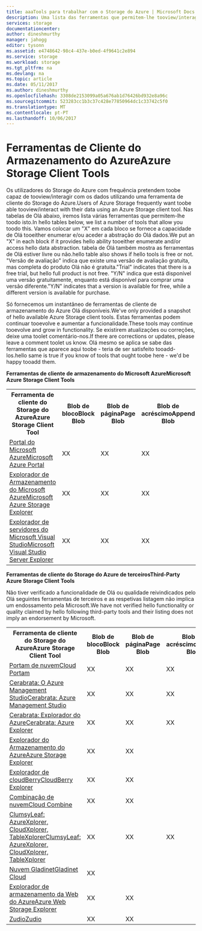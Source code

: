 ```yaml
---
title: aaaTools para trabalhar com o Storage do Azure | Microsoft Docs
description: Uma lista das ferramentas que permitem-lhe tooview/interagir com os seus dados de armazenamento do Azure.
services: storage
documentationcenter: 
author: dineshmurthy
manager: jahogg
editor: tysonn
ms.assetid: e4748642-98c4-437e-b0ed-4f9641c2e894
ms.service: storage
ms.workload: storage
ms.tgt_pltfrm: na
ms.devlang: na
ms.topic: article
ms.date: 05/11/2017
ms.author: dineshmurthy
ms.openlocfilehash: 3308de2153099a05a676ab1d76426bd932e8a96c
ms.sourcegitcommit: 523283cc1b3c37c428e77850964dc1c33742c5f0
ms.translationtype: MT
ms.contentlocale: pt-PT
ms.lasthandoff: 10/06/2017
---
```

# <a name="azure-storage-client-tools"></a><span data-ttu-id="ac5b4-103">Ferramentas de Cliente do Armazenamento do Azure</span><span class="sxs-lookup"><span data-stu-id="ac5b4-103">Azure Storage Client Tools</span></span>
<span data-ttu-id="ac5b4-104">Os utilizadores do Storage do Azure com frequência pretendem toobe capaz de tooview/interagir com os dados utilizando uma ferramenta de cliente do Storage do Azure.</span><span class="sxs-lookup"><span data-stu-id="ac5b4-104">Users of Azure Storage frequently want toobe able tooview/interact with their data using an Azure Storage client tool.</span></span> <span data-ttu-id="ac5b4-105">Nas tabelas de Olá abaixo, iremos lista várias ferramentas que permitem-lhe toodo isto.</span><span class="sxs-lookup"><span data-stu-id="ac5b4-105">In hello tables below, we list a number of tools that allow you toodo this.</span></span> <span data-ttu-id="ac5b4-106">Vamos colocar um "X" em cada bloco se fornece a capacidade de Olá tooeither enumerar e/ou aceder a abstração do Olá dados.</span><span class="sxs-lookup"><span data-stu-id="ac5b4-106">We put an "X" in each block if it provides hello ability tooeither enumerate and/or access hello data abstraction.</span></span> <span data-ttu-id="ac5b4-107">tabela de Olá também mostra as ferramentas de Olá estiver livre ou não.</span><span class="sxs-lookup"><span data-stu-id="ac5b4-107">hello table also shows if hello tools is free or not.</span></span> <span data-ttu-id="ac5b4-108">"Versão de avaliação" indica que existe uma versão de avaliação gratuita, mas completa do produto Olá não é gratuita.</span><span class="sxs-lookup"><span data-stu-id="ac5b4-108">"Trial" indicates that there is a free trial, but hello full product is not free.</span></span> <span data-ttu-id="ac5b4-109">"Y/N" indica que está disponível uma versão gratuitamente, enquanto está disponível para comprar uma versão diferente.</span><span class="sxs-lookup"><span data-stu-id="ac5b4-109">"Y/N" indicates that a version is available for free, while a different version is available for purchase.</span></span>

<span data-ttu-id="ac5b4-110">Só fornecemos um instantâneo de ferramentas de cliente de armazenamento do Azure Olá disponíveis.</span><span class="sxs-lookup"><span data-stu-id="ac5b4-110">We've only provided a snapshot of hello available Azure Storage client tools.</span></span> <span data-ttu-id="ac5b4-111">Estas ferramentas podem continuar tooevolve e aumentar a funcionalidade.</span><span class="sxs-lookup"><span data-stu-id="ac5b4-111">These tools may continue tooevolve and grow in functionality.</span></span> <span data-ttu-id="ac5b4-112">Se existirem atualizações ou correções, deixe uma toolet comentário-nos.</span><span class="sxs-lookup"><span data-stu-id="ac5b4-112">If there are corrections or updates, please leave a comment toolet us know.</span></span> <span data-ttu-id="ac5b4-113">Olá mesmo se aplica se sabe das ferramentas que aparece aqui toobe - teria de ser satisfeito tooadd-los.</span><span class="sxs-lookup"><span data-stu-id="ac5b4-113">hello same is true if you know of tools that ought toobe here - we'd be happy tooadd them.</span></span>

<span data-ttu-id="ac5b4-114">**Ferramentas de cliente de armazenamento do Microsoft Azure**</span><span class="sxs-lookup"><span data-stu-id="ac5b4-114">**Microsoft Azure Storage Client Tools**</span></span>

<table>
  <tr>
    <th rowspan="2"><span data-ttu-id="ac5b4-115">Ferramenta de cliente do Storage do Azure</span><span class="sxs-lookup"><span data-stu-id="ac5b4-115">Azure Storage Client Tool</span></span></th>
    <th rowspan="2"><span data-ttu-id="ac5b4-116">Blob de bloco</span><span class="sxs-lookup"><span data-stu-id="ac5b4-116">Block Blob</span></span></th>
    <th rowspan="2"><span data-ttu-id="ac5b4-117">Blob de página</span><span class="sxs-lookup"><span data-stu-id="ac5b4-117">Page Blob</span></span></th>
    <th rowspan="2"><span data-ttu-id="ac5b4-118">Blob de acréscimo</span><span class="sxs-lookup"><span data-stu-id="ac5b4-118">Append Blob</span></span></th>
    <th rowspan="2"><span data-ttu-id="ac5b4-119">Tabelas</span><span class="sxs-lookup"><span data-stu-id="ac5b4-119">Tables</span></span></th>
    <th rowspan="2"><span data-ttu-id="ac5b4-120">Filas</span><span class="sxs-lookup"><span data-stu-id="ac5b4-120">Queues</span></span></th>
    <th rowspan="2"><span data-ttu-id="ac5b4-121">Ficheiros</span><span class="sxs-lookup"><span data-stu-id="ac5b4-121">Files</span></span></th>
    <th rowspan="2"><span data-ttu-id="ac5b4-122">Gratuito</span><span class="sxs-lookup"><span data-stu-id="ac5b4-122">Free</span></span></th>
    <th colspan="4"><span data-ttu-id="ac5b4-123">Plataforma</span><span class="sxs-lookup"><span data-stu-id="ac5b4-123">Platform</span></span></th>
  </tr>
  <tr>
    <td><span data-ttu-id="ac5b4-124">Web</span><span class="sxs-lookup"><span data-stu-id="ac5b4-124">Web</span></span></td>
    <td><span data-ttu-id="ac5b4-125">Windows</span><span class="sxs-lookup"><span data-stu-id="ac5b4-125">Windows</span></span></td>
    <td><span data-ttu-id="ac5b4-126">OSX</span><span class="sxs-lookup"><span data-stu-id="ac5b4-126">OSX</span></span></td>
    <td><span data-ttu-id="ac5b4-127">Linux</span><span class="sxs-lookup"><span data-stu-id="ac5b4-127">Linux</span></span></td>
  </tr>
  <tr>
    <td><span data-ttu-id="ac5b4-128"><a href="https://azure.microsoft.com/features/azure-portal/">Portal do Microsoft Azure</a></span><span class="sxs-lookup"><span data-stu-id="ac5b4-128"><a href="https://azure.microsoft.com/features/azure-portal/">Microsoft Azure Portal</a></span></span></td>
    <td><span data-ttu-id="ac5b4-129">X</span><span class="sxs-lookup"><span data-stu-id="ac5b4-129">X</span></span></td>
    <td><span data-ttu-id="ac5b4-130">X</span><span class="sxs-lookup"><span data-stu-id="ac5b4-130">X</span></span></td>
    <td><span data-ttu-id="ac5b4-131">X</span><span class="sxs-lookup"><span data-stu-id="ac5b4-131">X</span></span></td>
    <td><span data-ttu-id="ac5b4-132">X</span><span class="sxs-lookup"><span data-stu-id="ac5b4-132">X</span></span></td>
    <td><span data-ttu-id="ac5b4-133">X</span><span class="sxs-lookup"><span data-stu-id="ac5b4-133">X</span></span></td>
    <td><span data-ttu-id="ac5b4-134">X</span><span class="sxs-lookup"><span data-stu-id="ac5b4-134">X</span></span></td>
    <td><span data-ttu-id="ac5b4-135">S</span><span class="sxs-lookup"><span data-stu-id="ac5b4-135">Y</span></span></td>
    <td><span data-ttu-id="ac5b4-136">X</span><span class="sxs-lookup"><span data-stu-id="ac5b4-136">X</span></span></td>
    <td></td>
    <td></td>
    <td></td>
  </tr>
  <tr>
    <td><span data-ttu-id="ac5b4-137"><a href="http://storageexplorer.com/">Explorador de Armazenamento do Microsoft Azure</a></span><span class="sxs-lookup"><span data-stu-id="ac5b4-137"><a href="http://storageexplorer.com/">Microsoft Azure Storage Explorer</a></span></span></td>
    <td><span data-ttu-id="ac5b4-138">X</span><span class="sxs-lookup"><span data-stu-id="ac5b4-138">X</span></span></td>
    <td><span data-ttu-id="ac5b4-139">X</span><span class="sxs-lookup"><span data-stu-id="ac5b4-139">X</span></span></td>
    <td><span data-ttu-id="ac5b4-140">X</span><span class="sxs-lookup"><span data-stu-id="ac5b4-140">X</span></span></td>
    <td><span data-ttu-id="ac5b4-141">X</span><span class="sxs-lookup"><span data-stu-id="ac5b4-141">X</span></span></td>
    <td><span data-ttu-id="ac5b4-142">X</span><span class="sxs-lookup"><span data-stu-id="ac5b4-142">X</span></span></td>
    <td><span data-ttu-id="ac5b4-143">X</span><span class="sxs-lookup"><span data-stu-id="ac5b4-143">X</span></span></td>
    <td><span data-ttu-id="ac5b4-144">S</span><span class="sxs-lookup"><span data-stu-id="ac5b4-144">Y</span></span></td>
    <td></td>
    <td><span data-ttu-id="ac5b4-145">X</span><span class="sxs-lookup"><span data-stu-id="ac5b4-145">X</span></span></td>
    <td><span data-ttu-id="ac5b4-146">X</span><span class="sxs-lookup"><span data-stu-id="ac5b4-146">X</span></span></td>
    <td><span data-ttu-id="ac5b4-147">X</span><span class="sxs-lookup"><span data-stu-id="ac5b4-147">X</span></span></td>
  </tr>
  <tr>
    <td><span data-ttu-id="ac5b4-148"><a href="https://www.visualstudio.com/features/azure-tools-vs.aspx">Explorador de servidores do Microsoft Visual Studio</a></span><span class="sxs-lookup"><span data-stu-id="ac5b4-148"><a href="https://www.visualstudio.com/features/azure-tools-vs.aspx">Microsoft Visual Studio Server Explorer</a></span></span></td>
    <td><span data-ttu-id="ac5b4-149">X</span><span class="sxs-lookup"><span data-stu-id="ac5b4-149">X</span></span></td>
    <td><span data-ttu-id="ac5b4-150">X</span><span class="sxs-lookup"><span data-stu-id="ac5b4-150">X</span></span></td>
    <td><span data-ttu-id="ac5b4-151">X</span><span class="sxs-lookup"><span data-stu-id="ac5b4-151">X</span></span></td>
    <td><span data-ttu-id="ac5b4-152">X</span><span class="sxs-lookup"><span data-stu-id="ac5b4-152">X</span></span></td>
    <td><span data-ttu-id="ac5b4-153">X</span><span class="sxs-lookup"><span data-stu-id="ac5b4-153">X</span></span></td>
    <td></td>
    <td><span data-ttu-id="ac5b4-154">S</span><span class="sxs-lookup"><span data-stu-id="ac5b4-154">Y</span></span></td>
    <td></td>
    <td><span data-ttu-id="ac5b4-155">X</span><span class="sxs-lookup"><span data-stu-id="ac5b4-155">X</span></span></td>
    <td></td>
    <td></td>
  </tr>
</table>

<span data-ttu-id="ac5b4-156">**Ferramentas de cliente do Storage do Azure de terceiros**</span><span class="sxs-lookup"><span data-stu-id="ac5b4-156">**Third-Party Azure Storage Client Tools**</span></span>

<span data-ttu-id="ac5b4-157">Não tiver verificado a funcionalidade de Olá ou qualidade reivindicados pelo Olá seguintes ferramentas de terceiros e as respetivas listagem não implica um endossamento pela Microsoft.</span><span class="sxs-lookup"><span data-stu-id="ac5b4-157">We have not verified hello functionality or quality claimed by hello following third-party tools and their listing does not imply an endorsement by Microsoft.</span></span>

<table>
  <tr>
    <th rowspan="2"><span data-ttu-id="ac5b4-158">Ferramenta de cliente do Storage do Azure</span><span class="sxs-lookup"><span data-stu-id="ac5b4-158">Azure Storage Client Tool</span></span></th>
    <th rowspan="2"><span data-ttu-id="ac5b4-159">Blob de bloco</span><span class="sxs-lookup"><span data-stu-id="ac5b4-159">Block Blob</span></span></th>
    <th rowspan="2"><span data-ttu-id="ac5b4-160">Blob de página</span><span class="sxs-lookup"><span data-stu-id="ac5b4-160">Page Blob</span></span></th>
    <th rowspan="2"><span data-ttu-id="ac5b4-161">Blob de acréscimo</span><span class="sxs-lookup"><span data-stu-id="ac5b4-161">Append Blob</span></span></th>
    <th rowspan="2"><span data-ttu-id="ac5b4-162">Tabelas</span><span class="sxs-lookup"><span data-stu-id="ac5b4-162">Tables</span></span></th>
    <th rowspan="2"><span data-ttu-id="ac5b4-163">Filas</span><span class="sxs-lookup"><span data-stu-id="ac5b4-163">Queues</span></span></th>
    <th rowspan="2"><span data-ttu-id="ac5b4-164">Ficheiros</span><span class="sxs-lookup"><span data-stu-id="ac5b4-164">Files</span></span></th>
    <th rowspan="2"><span data-ttu-id="ac5b4-165">Gratuito</span><span class="sxs-lookup"><span data-stu-id="ac5b4-165">Free</span></span></th>
    <th colspan="4"><span data-ttu-id="ac5b4-166">Plataforma</span><span class="sxs-lookup"><span data-stu-id="ac5b4-166">Platform</span></span></th>
  </tr>
  <tr>
    <td><span data-ttu-id="ac5b4-167">Web</span><span class="sxs-lookup"><span data-stu-id="ac5b4-167">Web</span></span></td>
    <td><span data-ttu-id="ac5b4-168">Windows</span><span class="sxs-lookup"><span data-stu-id="ac5b4-168">Windows</span></span></td>
    <td><span data-ttu-id="ac5b4-169">OSX</span><span class="sxs-lookup"><span data-stu-id="ac5b4-169">OSX</span></span></td>
    <td><span data-ttu-id="ac5b4-170">Linux</span><span class="sxs-lookup"><span data-stu-id="ac5b4-170">Linux</span></span></td>
  </tr>
  <tr>
    <td><span data-ttu-id="ac5b4-171"><a href="http://www.cloudportam.com/">Portam de nuvem</a></span><span class="sxs-lookup"><span data-stu-id="ac5b4-171"><a href="http://www.cloudportam.com/">Cloud Portam</a></span></span></td>
    <td><span data-ttu-id="ac5b4-172">X</span><span class="sxs-lookup"><span data-stu-id="ac5b4-172">X</span></span></td>
    <td><span data-ttu-id="ac5b4-173">X</span><span class="sxs-lookup"><span data-stu-id="ac5b4-173">X</span></span></td>
    <td><span data-ttu-id="ac5b4-174">X</span><span class="sxs-lookup"><span data-stu-id="ac5b4-174">X</span></span></td>
    <td><span data-ttu-id="ac5b4-175">X</span><span class="sxs-lookup"><span data-stu-id="ac5b4-175">X</span></span></td>
    <td><span data-ttu-id="ac5b4-176">X</span><span class="sxs-lookup"><span data-stu-id="ac5b4-176">X</span></span></td>
    <td><span data-ttu-id="ac5b4-177">X</span><span class="sxs-lookup"><span data-stu-id="ac5b4-177">X</span></span></td>
    <td><span data-ttu-id="ac5b4-178">Avaliação</span><span class="sxs-lookup"><span data-stu-id="ac5b4-178">Trial</span></span></td>
    <td><span data-ttu-id="ac5b4-179">X</span><span class="sxs-lookup"><span data-stu-id="ac5b4-179">X</span></span></td>
    <td></td>
    <td></td>
    <td></td>
  </tr>
  <tr>
    <td><span data-ttu-id="ac5b4-180"><a href="http://www.cerebrata.com/products/azure-management-studio/introduction">Cerabrata: O Azure Management Studio</a></span><span class="sxs-lookup"><span data-stu-id="ac5b4-180"><a href="http://www.cerebrata.com/products/azure-management-studio/introduction">Cerabrata: Azure Management Studio</a></span></span></td>
    <td><span data-ttu-id="ac5b4-181">X</span><span class="sxs-lookup"><span data-stu-id="ac5b4-181">X</span></span></td>
    <td><span data-ttu-id="ac5b4-182">X</span><span class="sxs-lookup"><span data-stu-id="ac5b4-182">X</span></span></td>
    <td><span data-ttu-id="ac5b4-183">X</span><span class="sxs-lookup"><span data-stu-id="ac5b4-183">X</span></span></td>
    <td><span data-ttu-id="ac5b4-184">X</span><span class="sxs-lookup"><span data-stu-id="ac5b4-184">X</span></span></td>
    <td><span data-ttu-id="ac5b4-185">X</span><span class="sxs-lookup"><span data-stu-id="ac5b4-185">X</span></span></td>
    <td><span data-ttu-id="ac5b4-186">X</span><span class="sxs-lookup"><span data-stu-id="ac5b4-186">X</span></span></td>
    <td><span data-ttu-id="ac5b4-187">Avaliação</span><span class="sxs-lookup"><span data-stu-id="ac5b4-187">Trial</span></span></td>
    <td></td>
    <td><span data-ttu-id="ac5b4-188">X</span><span class="sxs-lookup"><span data-stu-id="ac5b4-188">X</span></span></td>
    <td></td>
    <td></td>
  </tr>
  <tr>
    <td><span data-ttu-id="ac5b4-189"><a href="http://www.cerebrata.com/products/azure-explorer/introduction">Cerabrata: Explorador do Azure</a></span><span class="sxs-lookup"><span data-stu-id="ac5b4-189"><a href="http://www.cerebrata.com/products/azure-explorer/introduction">Cerabrata: Azure Explorer</a></span></span></td>
    <td><span data-ttu-id="ac5b4-190">X</span><span class="sxs-lookup"><span data-stu-id="ac5b4-190">X</span></span></td>
    <td><span data-ttu-id="ac5b4-191">X</span><span class="sxs-lookup"><span data-stu-id="ac5b4-191">X</span></span></td>
    <td><span data-ttu-id="ac5b4-192">X</span><span class="sxs-lookup"><span data-stu-id="ac5b4-192">X</span></span></td>
    <td></td>
    <td></td>
    <td><span data-ttu-id="ac5b4-193">X</span><span class="sxs-lookup"><span data-stu-id="ac5b4-193">X</span></span></td>
    <td><span data-ttu-id="ac5b4-194">S</span><span class="sxs-lookup"><span data-stu-id="ac5b4-194">Y</span></span></td>
    <td></td>
    <td><span data-ttu-id="ac5b4-195">X</span><span class="sxs-lookup"><span data-stu-id="ac5b4-195">X</span></span></td>
    <td></td>
    <td></td>
  </tr>
  <tr>
    <td><span data-ttu-id="ac5b4-196"><a href="https://github.com/sebagomez/azurestorageexplorer">Explorador do Armazenamento do Azure</a></span><span class="sxs-lookup"><span data-stu-id="ac5b4-196"><a href="https://github.com/sebagomez/azurestorageexplorer">Azure Storage Explorer</a></span></span></td>
    <td><span data-ttu-id="ac5b4-197">X</span><span class="sxs-lookup"><span data-stu-id="ac5b4-197">X</span></span></td>
    <td><span data-ttu-id="ac5b4-198">X</span><span class="sxs-lookup"><span data-stu-id="ac5b4-198">X</span></span></td>
    <td></td>
    <td><span data-ttu-id="ac5b4-199">X</span><span class="sxs-lookup"><span data-stu-id="ac5b4-199">X</span></span></td>
    <td><span data-ttu-id="ac5b4-200">X</span><span class="sxs-lookup"><span data-stu-id="ac5b4-200">X</span></span></td>
    <td></td>
    <td><span data-ttu-id="ac5b4-201">S</span><span class="sxs-lookup"><span data-stu-id="ac5b4-201">Y</span></span></td>
    <td></td>
    <td><span data-ttu-id="ac5b4-202">X</span><span class="sxs-lookup"><span data-stu-id="ac5b4-202">X</span></span></td>
    <td></td>
    <td></td>
  </tr>
  <tr>
    <td><span data-ttu-id="ac5b4-203"><a href="http://www.cloudberrylab.com/free-microsoft-azure-explorer.aspx">Explorador de cloudBerry</a></span><span class="sxs-lookup"><span data-stu-id="ac5b4-203"><a href="http://www.cloudberrylab.com/free-microsoft-azure-explorer.aspx">CloudBerry Explorer</a></span></span></td>
    <td><span data-ttu-id="ac5b4-204">X</span><span class="sxs-lookup"><span data-stu-id="ac5b4-204">X</span></span></td>
    <td><span data-ttu-id="ac5b4-205">X</span><span class="sxs-lookup"><span data-stu-id="ac5b4-205">X</span></span></td>
    <td></td>
    <td></td>
    <td></td>
    <td><span data-ttu-id="ac5b4-206">X</span><span class="sxs-lookup"><span data-stu-id="ac5b4-206">X</span></span></td>
    <td><span data-ttu-id="ac5b4-207">Y/N</span><span class="sxs-lookup"><span data-stu-id="ac5b4-207">Y/N</span></span></td>
    <td></td>
    <td><span data-ttu-id="ac5b4-208">X</span><span class="sxs-lookup"><span data-stu-id="ac5b4-208">X</span></span></td>
    <td></td>
    <td></td>
  </tr>
  <tr>
    <td><span data-ttu-id="ac5b4-209"><a href="http://www.gapotchenko.com/cloudcombine">Combinação de nuvem</a></span><span class="sxs-lookup"><span data-stu-id="ac5b4-209"><a href="http://www.gapotchenko.com/cloudcombine">Cloud Combine</a></span></span></td>
    <td><span data-ttu-id="ac5b4-210">X</span><span class="sxs-lookup"><span data-stu-id="ac5b4-210">X</span></span></td>
    <td><span data-ttu-id="ac5b4-211">X</span><span class="sxs-lookup"><span data-stu-id="ac5b4-211">X</span></span></td>
    <td></td>
    <td><span data-ttu-id="ac5b4-212">X</span><span class="sxs-lookup"><span data-stu-id="ac5b4-212">X</span></span></td>
    <td><span data-ttu-id="ac5b4-213">X</span><span class="sxs-lookup"><span data-stu-id="ac5b4-213">X</span></span></td>
    <td></td>
    <td><span data-ttu-id="ac5b4-214">Avaliação</span><span class="sxs-lookup"><span data-stu-id="ac5b4-214">Trial</span></span></td>
    <td></td>
    <td><span data-ttu-id="ac5b4-215">X</span><span class="sxs-lookup"><span data-stu-id="ac5b4-215">X</span></span></td>
    <td></td>
    <td></td>
  </tr>
  <tr>
    <td><span data-ttu-id="ac5b4-216"><a href="http://clumsyleaf.com">ClumsyLeaf: AzureXplorer, CloudXplorer, TableXplorer</a></span><span class="sxs-lookup"><span data-stu-id="ac5b4-216"><a href="http://clumsyleaf.com">ClumsyLeaf: AzureXplorer, CloudXplorer, TableXplorer</a></span></span></td>
    <td><span data-ttu-id="ac5b4-217">X</span><span class="sxs-lookup"><span data-stu-id="ac5b4-217">X</span></span></td>
    <td><span data-ttu-id="ac5b4-218">X</span><span class="sxs-lookup"><span data-stu-id="ac5b4-218">X</span></span></td>
    <td><span data-ttu-id="ac5b4-219">X</span><span class="sxs-lookup"><span data-stu-id="ac5b4-219">X</span></span></td>
    <td><span data-ttu-id="ac5b4-220">X</span><span class="sxs-lookup"><span data-stu-id="ac5b4-220">X</span></span></td>
    <td><span data-ttu-id="ac5b4-221">X</span><span class="sxs-lookup"><span data-stu-id="ac5b4-221">X</span></span></td>
    <td><span data-ttu-id="ac5b4-222">X</span><span class="sxs-lookup"><span data-stu-id="ac5b4-222">X</span></span></td>
    <td><span data-ttu-id="ac5b4-223">S</span><span class="sxs-lookup"><span data-stu-id="ac5b4-223">Y</span></span></td>
    <td></td>
    <td><span data-ttu-id="ac5b4-224">X</span><span class="sxs-lookup"><span data-stu-id="ac5b4-224">X</span></span></td>
    <td></td>
    <td></td>
  </tr>
  <tr>
    <td><span data-ttu-id="ac5b4-225"><a href="http://www.gladinet.com/Azure-Storage/index.htm">Nuvem Gladinet</a></span><span class="sxs-lookup"><span data-stu-id="ac5b4-225"><a href="http://www.gladinet.com/Azure-Storage/index.htm">Gladinet Cloud</a></span></span></td>
    <td><span data-ttu-id="ac5b4-226">X</span><span class="sxs-lookup"><span data-stu-id="ac5b4-226">X</span></span></td>
    <td></td>
    <td></td>
    <td></td>
    <td></td>
    <td></td>
    <td><span data-ttu-id="ac5b4-227">Avaliação</span><span class="sxs-lookup"><span data-stu-id="ac5b4-227">Trial</span></span></td>
    <td></td>
    <td><span data-ttu-id="ac5b4-228">X</span><span class="sxs-lookup"><span data-stu-id="ac5b4-228">X</span></span></td>
    <td></td>
    <td></td>
  </tr>
  <tr>
    <td><span data-ttu-id="ac5b4-229"><a href="http://storageexplorer.codeplex.com/">Explorador de armazenamento da Web do Azure</a></span><span class="sxs-lookup"><span data-stu-id="ac5b4-229"><a href="http://storageexplorer.codeplex.com/">Azure Web Storage Explorer</a></span></span></td>
    <td><span data-ttu-id="ac5b4-230">X</span><span class="sxs-lookup"><span data-stu-id="ac5b4-230">X</span></span></td>
    <td><span data-ttu-id="ac5b4-231">X</span><span class="sxs-lookup"><span data-stu-id="ac5b4-231">X</span></span></td>
    <td></td>
    <td><span data-ttu-id="ac5b4-232">X</span><span class="sxs-lookup"><span data-stu-id="ac5b4-232">X</span></span></td>
    <td><span data-ttu-id="ac5b4-233">X</span><span class="sxs-lookup"><span data-stu-id="ac5b4-233">X</span></span></td>
    <td></td>
    <td><span data-ttu-id="ac5b4-234">S</span><span class="sxs-lookup"><span data-stu-id="ac5b4-234">Y</span></span></td>
    <td><span data-ttu-id="ac5b4-235">X</span><span class="sxs-lookup"><span data-stu-id="ac5b4-235">X</span></span></td>
    <td></td>
    <td></td>
    <td></td>
  </tr>
  <tr>
    <td><span data-ttu-id="ac5b4-236"><a href="https://zudio.co/">Zudio</a></span><span class="sxs-lookup"><span data-stu-id="ac5b4-236"><a href="https://zudio.co/">Zudio</a></span></span></td>
    <td><span data-ttu-id="ac5b4-237">X</span><span class="sxs-lookup"><span data-stu-id="ac5b4-237">X</span></span></td>
    <td><span data-ttu-id="ac5b4-238">X</span><span class="sxs-lookup"><span data-stu-id="ac5b4-238">X</span></span></td>
    <td></td>
    <td><span data-ttu-id="ac5b4-239">X</span><span class="sxs-lookup"><span data-stu-id="ac5b4-239">X</span></span></td>
    <td><span data-ttu-id="ac5b4-240">X</span><span class="sxs-lookup"><span data-stu-id="ac5b4-240">X</span></span></td>
    <td><span data-ttu-id="ac5b4-241">X</span><span class="sxs-lookup"><span data-stu-id="ac5b4-241">X</span></span></td>
    <td><span data-ttu-id="ac5b4-242">Avaliação</span><span class="sxs-lookup"><span data-stu-id="ac5b4-242">Trial</span></span></td>
    <td><span data-ttu-id="ac5b4-243">X</span><span class="sxs-lookup"><span data-stu-id="ac5b4-243">X</span></span></td>
    <td></td>
    <td></td>
    <td></td>
  </tr>
</table>
